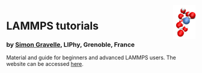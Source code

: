 <a href="https://github.com/simongravelle">
  <img src="https://raw.githubusercontent.com/simongravelle/simongravelle/main/png/molecules-ions.png" align="right" width="12%"/>
</a>

# LAMMPS tutorials

### by [Simon Gravelle](https://github.com/simongravelle), LIPhy, Grenoble, France

Material and guide for beginners and advanced LAMMPS users. The website can be accessed [here](https://lammpstutorials.github.io/).
